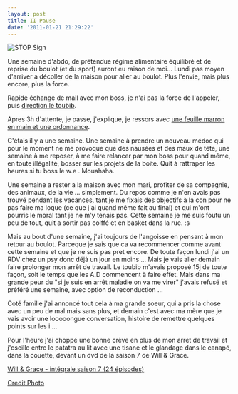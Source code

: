 ```yaml
---
layout: post
title: II Pause
date: '2011-01-21 21:29:22'
---
```


<img src="https://clawfire.net/wp-content/uploads/28354663_eb06c81874.jpg" alt="STOP Sign" />

<p>Une semaine d'abdo, de prétendue régime alimentaire équilibré et de reprise du boulot (et du sport) auront eu raison de moi...
Lundi pas moyen d'arriver a décoller de la maison pour aller au boulot. Plus l'envie, mais plus encore, plus la force.</p>

Rapide échange de mail avec mon boss, je n'ai pas la force de l'appeler, puis <a href="http://twitter.com/#!/clawfire/status/26959056719585280">direction le toubib</a>.

Apres 3h d'attente, je passe, j'explique, je ressors avec <a href="http://twitter.com/#!/clawfire/status/27009076101652480">une feuille marron en main et une ordonnance</a>.

C'étais il y a une semaine. Une semaine à prendre un nouveau médoc qui pour le moment ne me provoque que des nausées et des maux de tête, une semaine à me reposer, à me faire relancer par mon boss pour quand même, en toute illégalité, bosser sur les projets de la boite. Quit à rattraper les heures si tu boss le w.e . Mouahaha.

Une semaine a rester a la maison avec mon mari, profiter de sa compagnie, des animaux, de la vie ... simplement. Du repos comme je n'en avais pas trouvé pendant les vacances, tant je me fixais des objectifs à la con pour ne pas faire ma loque (ce que j'ai quand même fait au final) et qui m'ont pourris le moral tant je ne m'y tenais pas. Cette semaine je me suis foutu un peu de tout, quit a sortir pas coiffé et en basket dans la rue. :s

Mais au bout d'une semaine, j'ai toujours de l'angoisse en pensant à mon retour au boulot. Parceque je sais que ca va recommencer comme avant cette semaine et que je ne suis pas pret encore. De toute façon lundi j'ai un RDV chez un psy donc déjà un jour en moins ... Mais je vais aller demain faire prolonger mon arrêt de travail. Le toubib m'avais proposé 15j de toute façon, soit le temps que les A.D commencent à faire effet. Mais dans ma grande peur du "si je suis en arrêt maladie on va me virer" j'avais refusé et préféré une semaine, avec option de reconduction ...

Coté famille j'ai annoncé tout cela à ma grande soeur, qui a pris la chose avec un peu de mal mais sans plus, et demain c'est avec ma mère que je vais avoir une looooongue conversation, histoire de remettre quelques points sur les i ...

Pour l'heure j'ai choppé une bonne crève en plus de mon arret de travail et j'oscille entre le patatra au lit avec une tisane et le glandage dans le canapé, dans la couette, devant un dvd de la saison 7 de Will &amp; Grace.

<a href="http://www.amazon.fr/gp/product/B002LJSX48?ie=UTF8&tag=clasblo-21&linkCode=as2&camp=1642&creative=19458&creativeASIN=B002LJSX48">Will &amp; Grace - intégrale saison 7 (24 épisodes)</a><img src="https://www.assoc-amazon.fr/e/ir?t=clasblo-21&l=as2&o=8&a=B002LJSX48" width="1" height="1" border="0" alt="" style="border:none !important; margin:0px !important;" />

<a href="http://www.flickr.com/photos/davidrmunson/28354663/">Credit Photo</a>
